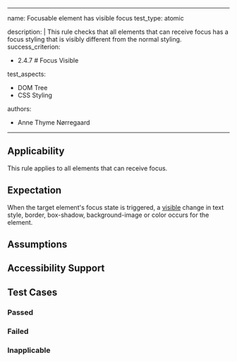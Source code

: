 
---
name: Focusable element has visible focus
test_type: atomic

 description: |
  This rule checks that all elements that can receive focus has a focus styling that is visibly different from the normal styling.
 success_criterion: 
- 2.4.7 # Focus Visible

 test_aspects:
- DOM Tree
- CSS Styling

 authors:
- Anne Thyme Nørregaard
---

## Applicability

This rule applies to all elements that can receive focus.

## Expectation

When the target element's focus state is triggered, a [visible](#visible) change in text style, border, box-shadow, background-image or color occurs for the element.

## Assumptions

## Accessibility Support

## Test Cases

### Passed

### Failed

### Inapplicable

